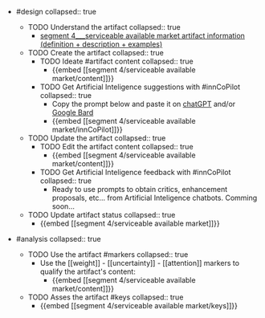 
- #design
   collapsed:: true
  - TODO Understand the artifact
    collapsed:: true
    - [segment 4___serviceable available market artifact information (definition + description + examples)](https://go.innbok.com/#/page/innBoK%2Fsegment-%28id%29%2Fserviceable-available-market%2Finfo)
  - TODO Create the artifact
     collapsed:: true
    - TODO Ideate #artifact content
      collapsed:: true
      - {{embed [[segment 4/serviceable available market/content]]}}
    - TODO Get Artificial Inteligence suggestions with #innCoPilot
      collapsed:: true
      - Copy the prompt below and paste it on [chatGPT](https://chat.openai.com) and/or [Google Bard](https://bard.google.com/chat)
      - {{embed [[segment 4/serviceable available market/innCoPilot]]}}
  - TODO Update the artifact
    collapsed:: true
    - TODO Edit the artifact content
     collapsed:: true
      - {{embed [[segment 4/serviceable available market/content]]}}
    - TODO Get Artificial Inteligence feedback with #innCoPilot
      collapsed:: true
      - Ready to use prompts to obtain critics, enhancement proposals, etc... from Artificial Inteligence chatbots. Comming soon...
  - TODO Update artifact status
    collapsed:: true
    - {{embed [[segment 4/serviceable available market]]}}


- #analysis
  collapsed:: true
  - TODO Use the artifact #markers
    collapsed:: true
    - Use the [[weight]] - [[uncertainty]] - [[attention]] markers to qualify the artifact's content:
      - {{embed [[segment 4/serviceable available market/content]]}}
  - TODO Asses the artifact #keys
    collapsed:: true
    - {{embed [[segment 4/serviceable available market/keys]]}}



